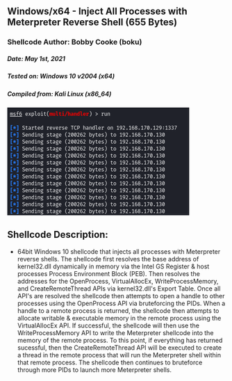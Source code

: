 ##  Windows/x64 - Inject All Processes with Meterpreter Reverse Shell (655 Bytes)
### Shellcode Author: Bobby Cooke (boku)
##### Date:             May 1st, 2021
##### Tested on:        Windows 10 v2004 (x64)
##### Compiled from:    Kali Linux (x86_64)

![](retAllMets.png)

## Shellcode Description:
+ 64bit Windows 10 shellcode that injects all processes with Meterpreter reverse shells. The shellcode first resolves the base address of kernel32.dll dynamically in memory via the Intel GS Register & host processes Process Environment Block (PEB). Then resolves the addresses  for the OpenProcess, VirtualAllocEx, WriteProcessMemory, and CreateRemoteThread APIs via kernel32.dll's Export Table. Once all API's are resolved the shellcode then attempts to open a handle to other processes using the OpenProcess API via bruteforcing the PIDs. When a handle to a remote process is returned, the shellcode then attempts to allocate writable & executable memory in the remote process using the VirtualAllocEx API. If successful, the shellcode will then use the WriteProcessMemory API to write the Meterpreter shellcode into the memory of the remote process. To this point, if everything has returned sucessful, then the CreateRemoteThread API will be executed to create a thread in the remote process that will run the Meterpreter shell within that remote process. The shellcode then continues to bruteforce through more PIDs to launch more Meterpreter shells. 
